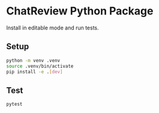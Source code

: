 # ChatReview Python Package

Install in editable mode and run tests.

## Setup
```bash
python -m venv .venv
source .venv/bin/activate
pip install -e .[dev]
```

## Test
```bash
pytest
```
